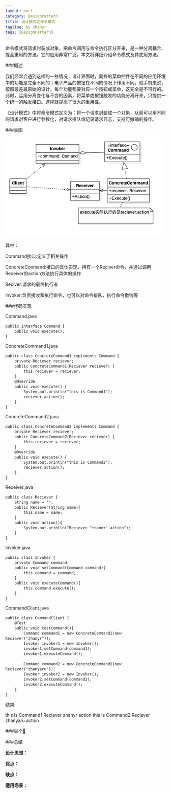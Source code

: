 ```yaml
---
layout: post
category: DesignPattern
title: 设计模式之命令模式
tagline: by zhanyr
tags: [DesignPattern]
---
```


命令模式将请求封装成对象，把命令调用与命令执行区分开来，是一种分离耦合、提高重用的方法。它的应用非常广泛，本文将详细介绍命令模式及其使用方法。

<!--more-->

###概述
	
我们经常会遇到这样的一些情况：设计界面时，同样的菜单控件在不同的应用环境中的功能是完全不同的；电子产品的按钮在不同的情况下作用不同。就手机来说，按照最差最原始的设计，每个功能都要对应一个按钮或菜单，这完全是不可行的。此时，运用分离变化与不变的因素，将菜单或按钮触发的功能分离开来，只提供一个统一的触发接口。这样就提高了很大的重用性。

《设计模式》中将命令模式定义为：将一个请求封装成一个对象，从而可以用不同的请求对客户进行参数化，对请求排队或记录请求日志，支持可撤销的操作。

###类图

![命令模式类图](https://github.com/zhanyr/zhanyr.github.io/raw/master/_images/Command.png)

其中：

Command接口:定义了相关操作

ConcreteConmand:接口的具体实现，持有一个Reciver命令，并通过调用Receiver的action方法执行具体的操作

Reciver:请求的最终执行者

Invoker:负责接收和执行命令，也可以对命令排队，执行命令撤销等

###代码实现

Command.java

	public interface Command {
		public void execute();
	}

ConcreteCommand1.java
	
	public class ConcreteCommand1 implements Command {
		private Reciever reciever;
		public ConcreteCommand1(Reciever reciever) {
			this.reciever = reciever;
		}
		@Override
		public void execute() {
			System.out.println("this is Command1");
			reciever.action();
		}
	}
	
ConcreteCommand2.java

	public class ConcreteCommand2 implements Command {
		private Reciever reciever;
		public ConcreteCommand2(Reciever reciever) {
			this.reciever = reciever;
		}
		@Override
		public void execute() {
			System.out.println("this is Command2");
			reciever.action();
		}
	}
	
Receiver.java

	public class Reciever {
		String name = "";
		public Reciever(String name){
			this.name = name;
		}
		public void action(){
			System.out.println("Reciever "+name+" action");
		}
	}
	
Invoker.java
	
	public class Invoker {
		private Command command;
		public void setCommand(Command command){
			this.command = command;
		}
		public void executeCommand(){
			this.command.execute();
		}
	}
	
CommandClient.java
	
	public class CommandClient {
		@Test
		public void testCommand(){
			Command command1 = new ConcreteCommand1(new Reciever("zhanyr"));
			Invoker invoker1 = new Invoker();
			invoker1.setCommand(command1);
			invoker1.executeCommand();

			Command command2 = new ConcreteCommand2(new Reciever("zhanyaru"));
			Invoker invoker2 = new Invoker();
			invoker2.setCommand(command2);
			invoker2.executeCommand();
		}
	}
	
结果:

this is Command1
Reciever zhanyr action
this is Command2
Reciever zhanyaru action

###举个🌰


	
###总结

**设计思想：**



**优点：**



**缺点：**



**适用场景：**

